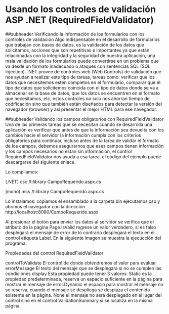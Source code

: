 # Usando los controles de validación ASP .NET (RequiredFieldValidator)

##subheader
Verificando la información de los formularios con los controles de validación
Algo indispensable en el desarrollo de formularios que trabajan con bases de datos, es la validación de los datos que solicitamos, acciones que son repetitivas e importantes ya que están relacionadas con la integridad y la seguridad de nuestra aplicación, una mala validación de los formularios puede convertirse en un problema que va desde un formato inadecuado o ataques con sentencias SQL (SQL Injection). .NET provee de controles web (Web Controls) de validación que nos ayudan a realizar este tipo de tareas, tareas como: verificar que los datos que necesitemos estén completos en el formulario, comparar que el tipo de datos que solicitemos coincida con el tipo de datos donde se va a almacenar en la base de datos, que los datos se encuentren en el formato que necesitamos, etc, estos controles no solo nos ahorran tiempo de codificación sino que también están diseñados para detectar la versión del navegador (browser) y así presentar el mejor HTML para ese navegador.

##subheader
Validando los campos obligatorios con RequiredFieldValidator
Una de las primeras tareas que se necesitan cuando se desarrolla una aplicación es verificar que antes de que la información sea devuelta con los cambios hacie el servidor la información cumpla con los criterios obligatorios para continuar, incluso antes de la tarea de validar el formato de los campos, debemos asegurarnos que eses campos tienen información y los campos necesarios no estan sin información, el control RequiredFieldValidator nos ayuda a esa tarea, el código del ejemplo puede descargarse del siguiente enlace.

Lo compilamos:

(.NET) csc /t:library CampoRequerido.aspx.cs

(mono) mcs /t:library CampoRequerido.aspx.cs

Lo instalamos: copiamos el ensamblado a la carpeta bin
ejecutamos xsp y abrimos el navegador con la dirección http://localhost:8080/CampoRequerido.aspx

Al presionar el botón para enviar los datos al servidor se verifica que el atributo de la página Page.IsValid regrese un valor verdadero, si es falso desplegará el mensaje de error de lo contrario desplegará el texto en el control etiqueta Label. En la siguiente imagen se muestra la ejecucción del programa.

Propiedades del control RequiredFieldValidator

controlToValidate El control de donde obtendremos el valor para evaluar
errorMessage El texto del mensaje que se desplegara si no se cumplen las condiciones
display Esta propiedad puede tener 3 valores: Static es la propiedad predeterminada, reserva un espacio suficiente en la página para mostrar el mensaje de error.Dynamic el espacio para mostrar el mensaje no se reserva, cuando el mensaje se despliega se desplaza el contenido existente en la página. None el mensaje no será desplegado en el lugar del control sino en el control ValidationSummary si se localiza en la misma página.
